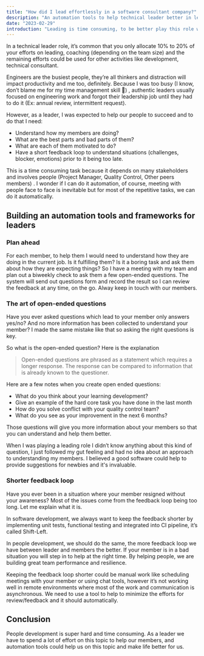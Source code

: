 ```yaml
---
title: "How did I lead effortlessly in a software consultant company?"
description: "An automation tools to help technical leader better in leading their people succeed"
date: "2023-02-29"
introduction: "Leading is time consuming, to be better play this role we will need to invest time and efforts for it. An automation tools for leader is critical for succeed leading."
---
```


In a technical leader role, it’s common that you only allocate 10% to 20% of your efforts on leading, coaching (depending on the team size) and the remaining efforts could be used for other activities like development, technical consultant. 

Engineers are the busiest people, they’re all thinkers and distraction will impact productivity and me too, definitely.  Because I was too busy (I know, don’t blame me for my time management skill 🙂) , authentic leaders usually focused on engineering work and forgot their leadership job until they had to do it (Ex: annual review, intermittent request).

However, as a leader, I was expected to help our people to succeed and to do that I need:  

* Understand how my members are doing?
* What are the best parts and bad parts of them?
* What are each of them motivated to do?
* Have a short feedback loop to understand situations (challenges, blocker, emotions) prior to it being too late.  

This is a time consuming task because it depends on many stakeholders and involves people (Project Manager, Quality Control, Other peers members) . I wonder if I can do it automation, of course, meeting with people face to face is inevitable but for most of the repetitive tasks, we can do it automatically.

## Building an automation tools and frameworks for leaders
### Plan ahead
For each member, to help them I would need to understand how they are doing in the current job. Is it fulfilling them? Is it a boring task and ask them about how they are expecting things?
So I have a meeting with my team and plan out a biweekly check to ask them a few open-ended questions. The system will send out questions form and record the result so I can review the feedback at any time, on the go. Alway keep in touch with our members.

### The art of open-ended questions
Have you ever asked questions which lead to your member only answers yes/no? And no more information has been collected to understand your member? I made the same mistake like that so asking the right questions is key. 

So what is the open-ended question? Here is the explanation  

> Open-ended questions are phrased as a statement which requires a longer response. The response can be compared to information that is already known to the questioner.  

Here are a few notes when you create open ended questions:  
* What do you think about your learning development?
* Give an example of the hard core task you have done in the last month
* How do you solve conflict with your quality control team?
* What do you see as your improvement in the next 6 months?

Those questions will give you more information about your members so that you can understand and help them better.

When I was playing a leading role I didn’t know anything about this kind of question, I just followed my gut feeling and had no idea about an approach to understanding my members. I believed a good software could help to provide suggestions for newbies and it's invaluable.

### Shorter feedback loop
Have you ever been in a situation where your member resigned without your awareness? Most of the issues come from the feedback loop being too long. Let me explain what it is.

In software development, we always want to keep the feedback shorter by implementing unit tests, functional testing and integrated into CI pipeline, it’s called Shift-Left.  

In people development, we should do the same, the more feedback loop we have between leader and members the better. If your member is in a bad situation you will step in to help at the right time. By helping people, we are building great team performance and resilience.

Keeping the feedback loop shorter could be manual work like scheduling meetings with your member or using chat tools, however it’s not working well in remote environments where most of the work and communication is asynchronous. We need to use a tool to help to minimize the efforts for review/feedback and it should automatically.

## Conclusion
People development is super hard and time consuming. As a leader we have to spend a lot of effort on this topic to help our members, and automation tools could help us on this topic and make life better for us.
